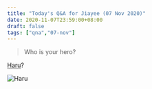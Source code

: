 ```yaml
---
title: "Today's Q&A for Jiayee (07 Nov 2020)"
date: 2020-11-07T23:59:00+08:00
draft: false
tags: ["qna","07-nov"]
---
```

> Who is your hero?

[Haru](https://tonari-no-kaibutsukun.fandom.com/wiki/Haru_Yoshida)?

![Haru](/haru.jpg)
